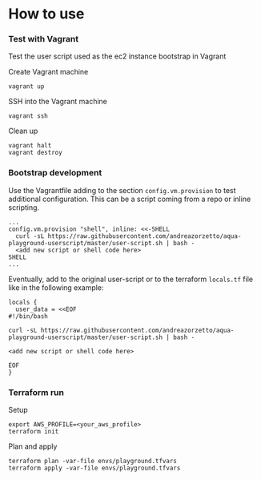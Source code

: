 # How to use

### Test with Vagrant
Test the user script used as the ec2 instance bootstrap in Vagrant

Create Vagrant machine
```
vagrant up
```

SSH into the Vagrant machine
```
vagrant ssh
```

Clean up
```
vagrant halt
vagrant destroy
```

### Bootstrap development

Use the Vagrantfile adding to the section `config.vm.provision` to test additional configuration. This can be a script coming from a repo or inline scripting.
```
...
config.vm.provision "shell", inline: <<-SHELL
  curl -sL https://raw.githubusercontent.com/andreazorzetto/aqua-playground-userscript/master/user-script.sh | bash -
  <add new script or shell code here>
SHELL
...
```

Eventually, add to the original user-script or to the terraform `locals.tf` file like in the following example:
```
locals {
  user_data = <<EOF
#!/bin/bash

curl -sL https://raw.githubusercontent.com/andreazorzetto/aqua-playground-userscript/master/user-script.sh | bash -

<add new script or shell code here>

EOF
}
```

### Terraform run

Setup
```
export AWS_PROFILE=<your_aws_profile>
terraform init
```

Plan and apply
```
terraform plan -var-file envs/playground.tfvars
terraform apply -var-file envs/playground.tfvars
```